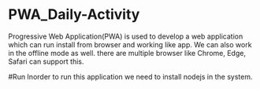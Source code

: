 # PWA_Daily-Activity
Progressive Web Application(PWA) is used to develop a web application which can run install from browser and working like app. We can also work in the offline mode as well. there are multiple browser like Chrome, Edge, Safari can support this.


#Run
Inorder to run this application we need to install nodejs in the system.

